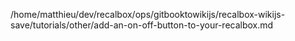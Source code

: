 /home/matthieu/dev/recalbox/ops/gitbooktowikijs/recalbox-wikijs-save/tutorials/other/add-an-on-off-button-to-your-recalbox.md